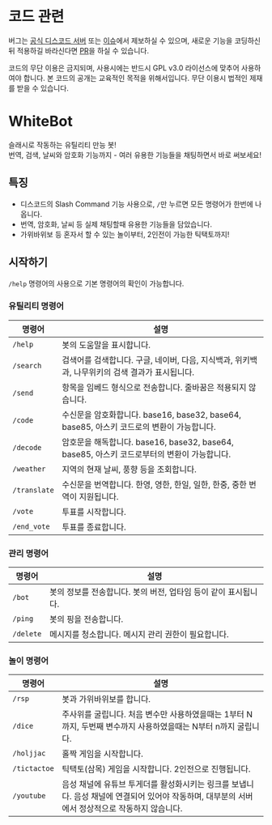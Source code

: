 # 코드 관련
버그는 [공식 디스코드 서버](https://github.com/dev-White-team/WhiteBot#%EA%B3%B5%EC%8B%9D-%EB%94%94%EC%8A%A4%EC%BD%94%EB%93%9C-%EC%84%9C%EB%B2%84) 또는 [이슈](https://github.com/dev-White-team/WhiteBot/issues)에서 제보하실 수 있으며, 새로운 기능을 코딩하신 뒤 적용하길 바라신다면 [PR](https://github.com/dev-White-team/WhiteBot/pulls)을 하실 수 있습니다.

코드의 무단 이용은 금지되며, 사용시에는 반드시 GPL v3.0 라이선스에 맞추어 사용하여야 합니다. 본 코드의 공개는 교육적인 목적을 위해서입니다. 무단 이용시 법적인 제재를 받을 수 있습니다.

# WhiteBot

슬래시로 작동하는 유틸리티 만능 봇!\
번역, 검색, 날씨와 암호화 기능까지 - 여러 유용한 기능들을 채팅하면서 바로 써보세요!

## 특징
- 디스코드의 Slash Command 기능 사용으로, `/`만 누르면 모든 명령어가 한번에 나옵니다.
- 번역, 암호화, 날씨 등 실제 채팅할때 유용한 기능들을 담았습니다.
- 가위바위보 등 혼자서 할 수 있는 놀이부터, 2인전이 가능한 틱택토까지!

## 시작하기
`/help` 명령어의 사용으로 기본 명령어의 확인이 가능합니다.

### 유틸리티 명령어

|명령어|설명|
|---|---|
|`/help`|봇의 도움말을 표시합니다.|
|`/search`|검색어를 검색합니다. 구글, 네이버, 다음, 지식백과, 위키백과, 나무위키의 검색 결과가 표시됩니다.|
|`/send`|항목을 임베드 형식으로 전송합니다. 줄바꿈은 적용되지 않습니다.|
|`/code`|수신문을 암호화합니다. base16, base32, base64, base85, 아스키 코드로의 변환이 가능합니다.|
|`/decode`|암호문을 해독합니다. base16, base32, base64, base85, 아스키 코드로부터의 변환이 가능합니다.|
|`/weather`|지역의 현재 날씨, 풍향 등을 조회합니다.|
|`/translate`|수신문을 번역합니다. 한영, 영한, 한일, 일한, 한중, 중한 번역이 지원됩니다.|
|`/vote`|투표를 시작합니다.|
|`/end_vote`|투표를 종료합니다.|

### 관리 명령어

|명령어|설명|
|---|---|
|`/bot`|봇의 정보를 전송합니다. 봇의 버전, 업타임 등이 같이 표시됩니다.|
|`/ping`|봇의 핑을 전송합니다.|
|`/delete`|메시지를 청소합니다. 메시지 관리 권한이 필요합니다.|

### 놀이 명령어

|명령어|설명|
|---|---|
|`/rsp`|봇과 가위바위보를 합니다.|
|`/dice`|주사위를 굴립니다. 처음 변수만 사용하였을때는 1부터 N까지, 두번째 변수까지 사용하였을때는 N부터 n까지 굴립니다.|
|`/holjjac`|홀짝 게임을 시작합니다.|
|`/tictactoe`|틱택토(삼목) 게임을 시작합니다. 2인전으로 진행됩니다.|
|`/youtube`|음성 채널에 유튜브 투게더를 활성화시키는 링크를 보냅니다. 음성 채널에 연결되어 있어야 작동하며, 대부분의 서버에서 정상적으로 작동하지 않습니다.|